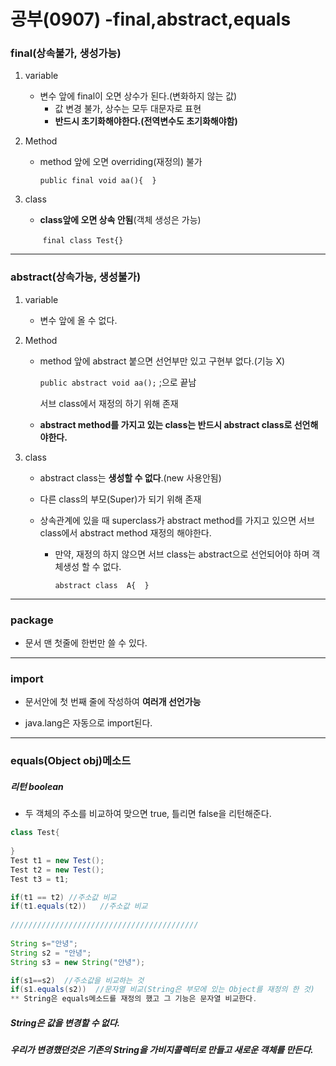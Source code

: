 # 공부(0907) -final,abstract,equals

### final(상속불가, 생성가능)

1. variable

   - 변수 앞에 final이 오면 상수가 된다.(변화하지 않는 값)
     - 값 변경 불가, 상수는 모두 대문자로 표현
     - **반드시 초기화해야한다.(전역변수도 초기화해야함)**

2. Method

   - method 앞에 오면 overriding(재정의) 불가

     ```public final void aa(){  }```

3. class

   - **class앞에 오면 상속 안됨**(객체 생성은 가능)

     ​	```final class Test{}```

<hr>

### abstract(상속가능, 생성불가)

1. variable

   - 변수 앞에 올 수 없다.

2. Method

   - method 앞에 abstract 붙으면 선언부만 있고 구현부 없다.(기능 X)

     ```public abstract void aa();``` ;으로 끝남

     	서브 class에서 재정의 하기 위해 존재

   - **abstract method를 가지고 있는 class는 반드시 abstract class로 선언해야한다.**

3. class

   - abstract class는 **생성할 수 없다**.(new 사용안됨)

   - 다른 class의 부모(Super)가 되기 위해 존재

   - 상속관계에 있을 때 superclass가 abstract method를 가지고 있으면  서브 class에서 abstract method 재정의 해야한다.

     - 만약, 재정의 하지 않으면 서브 class는 abstract으로 선언되어야 하며 객체생성 할 수 없다.

       ```abstract class  A{  }```

<hr>

### package

- 문서 맨 첫줄에 한번만 쓸 수 있다.

<hr>

### import

- 문서안에 첫 번째 줄에 작성하여 **여러개 선언가능**

- java.lang은 자동으로 import된다.

<hr>

### equals(Object obj)메소드 

##### 리턴 boolean

- 두 객체의 주소를 비교하여 맞으면 true, 틀리면 false을 리턴해준다.

```java
class Test{
    
}
Test t1 = new Test();
Test t2 = new Test();
Test t3 = t1;

if(t1 == t2) //주소값 비교
if(t1.equals(t2))	//주소값 비교
    
//////////////////////////////////////////
    
String s="안녕";
String s2 = "안녕";
String s3 = new String("안녕");

if(s1==s2)  //주소값을 비교하는 것
if(s1.equals(s2))  //문자열 비교(String은 부모에 있는 Object를 재정의 한 것)
** String은 equals메소드를 재정의 했고 그 기능은 문자열 비교한다.
```

##### String은 값을 변경할 수 없다. 

##### 우리가 변경했던것은 기존의 String을 가비지콜렉터로 만들고 새로운 객체를 만든다.